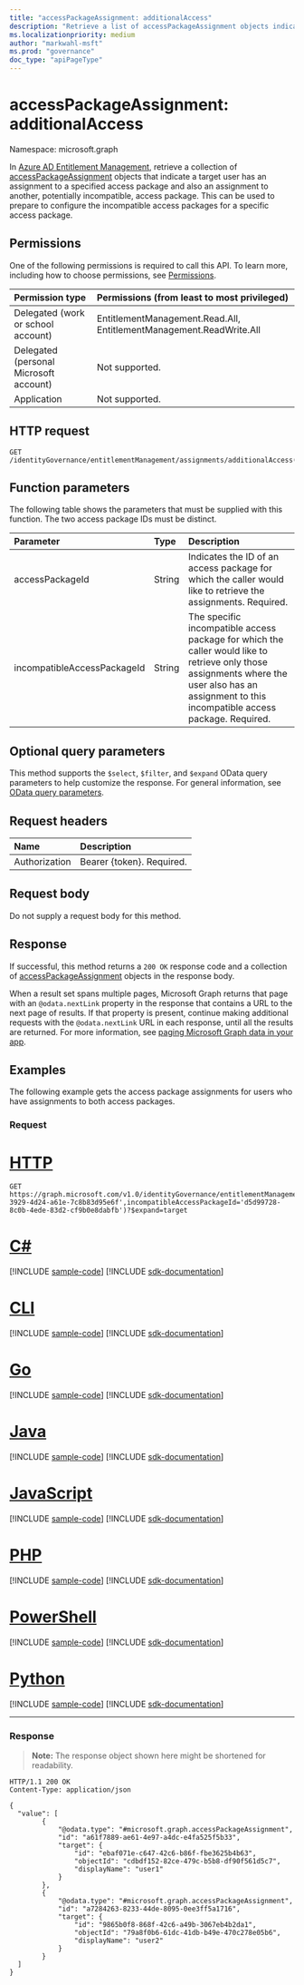 ```yaml
---
title: "accessPackageAssignment: additionalAccess"
description: "Retrieve a list of accessPackageAssignment objects indicating potential separation of duties conflicts or access to incompatible access packages."
ms.localizationpriority: medium
author: "markwahl-msft"
ms.prod: "governance"
doc_type: "apiPageType"
---
```


# accessPackageAssignment: additionalAccess
Namespace: microsoft.graph

In [Azure AD Entitlement Management](../resources/entitlementmanagement-overview.md), retrieve a collection of [accessPackageAssignment](../resources/accesspackageassignment.md) objects that indicate a target user has an assignment to a specified access package and also an assignment to another, potentially incompatible, access package.  This can be used to prepare to configure the incompatible access packages for a specific access package.

## Permissions
One of the following permissions is required to call this API. To learn more, including how to choose permissions, see [Permissions](/graph/permissions-reference).

|Permission type|Permissions (from least to most privileged)|
|:---|:---|
|Delegated (work or school account)|EntitlementManagement.Read.All, EntitlementManagement.ReadWrite.All|
|Delegated (personal Microsoft account)|Not supported.|
|Application|Not supported.|

## HTTP request

<!-- {
  "blockType": "ignored"
}
-->
``` http
GET /identityGovernance/entitlementManagement/assignments/additionalAccess(accessPackageId='parameterValue',incompatibleAccessPackageId='parameterValue')
```

## Function parameters
The following table shows the parameters that must be supplied with this function.  The two access package IDs must be distinct.

|Parameter|Type|Description|
|:---|:---|:---|
| accessPackageId | String |  Indicates the ID of an access package for which the caller would like to retrieve the assignments. Required. |
| incompatibleAccessPackageId | String | The specific incompatible access package for which the caller would like to retrieve only those assignments where the user also has an assignment to this incompatible access package. Required. |

## Optional query parameters

This method supports the `$select`, `$filter`, and `$expand` OData query parameters to help customize the response. For general information, see [OData query parameters](/graph/query-parameters).

## Request headers
|Name|Description|
|:---|:---|
|Authorization|Bearer {token}. Required.|

## Request body
Do not supply a request body for this method.

## Response

If successful, this method returns a `200 OK` response code and a collection of [accessPackageAssignment](../resources/accesspackageassignment.md) objects in the response body.

When a result set spans multiple pages, Microsoft Graph returns that page with an `@odata.nextLink` property in the response that contains a URL to the next page of results. If that property is present, continue making additional requests with the `@odata.nextLink` URL in each response, until all the results are returned. For more information, see [paging Microsoft Graph data in your app](/graph/paging).

## Examples

The following example gets the access package assignments for users who have assignments to both access packages.

### Request



# [HTTP](#tab/http)
<!-- {
  "blockType": "request",
  "name": "accesspackageassignment_additionalaccess"
}
-->
``` http
GET https://graph.microsoft.com/v1.0/identityGovernance/entitlementManagement/assignments/additionalAccess(accessPackageId='2506aef1-3929-4d24-a61e-7c8b83d95e6f',incompatibleAccessPackageId='d5d99728-8c0b-4ede-83d2-cf9b0e8dabfb')?$expand=target
```

# [C#](#tab/csharp)
[!INCLUDE [sample-code](../includes/snippets/csharp/accesspackageassignment-additionalaccess-csharp-snippets.md)]
[!INCLUDE [sdk-documentation](../includes/snippets/snippets-sdk-documentation-link.md)]

# [CLI](#tab/cli)
[!INCLUDE [sample-code](../includes/snippets/cli/accesspackageassignment-additionalaccess-cli-snippets.md)]
[!INCLUDE [sdk-documentation](../includes/snippets/snippets-sdk-documentation-link.md)]

# [Go](#tab/go)
[!INCLUDE [sample-code](../includes/snippets/go/accesspackageassignment-additionalaccess-go-snippets.md)]
[!INCLUDE [sdk-documentation](../includes/snippets/snippets-sdk-documentation-link.md)]

# [Java](#tab/java)
[!INCLUDE [sample-code](../includes/snippets/java/accesspackageassignment-additionalaccess-java-snippets.md)]
[!INCLUDE [sdk-documentation](../includes/snippets/snippets-sdk-documentation-link.md)]

# [JavaScript](#tab/javascript)
[!INCLUDE [sample-code](../includes/snippets/javascript/accesspackageassignment-additionalaccess-javascript-snippets.md)]
[!INCLUDE [sdk-documentation](../includes/snippets/snippets-sdk-documentation-link.md)]

# [PHP](#tab/php)
[!INCLUDE [sample-code](../includes/snippets/php/accesspackageassignment-additionalaccess-php-snippets.md)]
[!INCLUDE [sdk-documentation](../includes/snippets/snippets-sdk-documentation-link.md)]

# [PowerShell](#tab/powershell)
[!INCLUDE [sample-code](../includes/snippets/powershell/accesspackageassignment-additionalaccess-powershell-snippets.md)]
[!INCLUDE [sdk-documentation](../includes/snippets/snippets-sdk-documentation-link.md)]

# [Python](#tab/python)
[!INCLUDE [sample-code](../includes/snippets/python/accesspackageassignment-additionalaccess-python-snippets.md)]
[!INCLUDE [sdk-documentation](../includes/snippets/snippets-sdk-documentation-link.md)]

---

### Response
> **Note:** The response object shown here might be shortened for readability.
<!-- {
  "blockType": "response",
  "truncated": true,
  "@odata.type": "Collection(microsoft.graph.accessPackageAssignment)"
}
-->
``` http
HTTP/1.1 200 OK
Content-Type: application/json

{
  "value": [
        {
            "@odata.type": "#microsoft.graph.accessPackageAssignment",
            "id": "a61f7889-ae61-4e97-a4dc-e4fa525f5b33",
            "target": {
                "id": "ebaf071e-c647-42c6-b86f-fbe3625b4b63",
                "objectId": "cdbdf152-82ce-479c-b5b8-df90f561d5c7",
                "displayName": "user1"
            }
        },
        {
            "@odata.type": "#microsoft.graph.accessPackageAssignment",
            "id": "a7284263-8233-44de-8095-0ee3ff5a1716",
            "target": {
                "id": "9865b0f8-868f-42c6-a49b-3067eb4b2da1",
                "objectId": "79a8f0b6-61dc-41db-b49e-470c278e05b6",
                "displayName": "user2"
            }
        }
  ]
}

```

